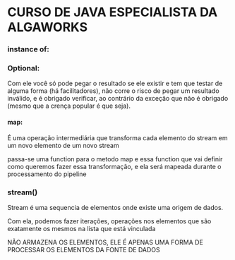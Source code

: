 # CURSO DE JAVA ESPECIALISTA DA ALGAWORKS


### instance of:


### Optional:

Com ele você só pode pegar o resultado se ele existir e tem que testar de alguma forma (há facilitadores), não corre o risco de pegar um resultado inválido, e é obrigado verificar, ao contrário da exceção que não é obrigado (mesmo que a crença popular é que seja).

#### map: 

É uma operação intermediária que transforma cada elemento do stream em um novo elemento de um novo stream

passa-se uma function para o metodo map e essa function que vai definir como queremos fazer essa transformação, e ela será mapeada durante o processamento do pipeline


### stream()

Stream é uma sequencia de elementos onde existe uma origem de dados.

Com ela, podemos fazer iterações, operações nos elementos que são exatamente os mesmos na lista que está vinculada

NÃO ARMAZENA OS ELEMENTOS, ELE É APENAS UMA FORMA DE PROCESSAR OS ELEMENTOS DA FONTE DE DADOS